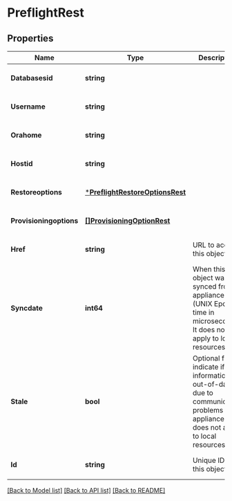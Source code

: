 # PreflightRest

## Properties
Name | Type | Description | Notes
------------ | ------------- | ------------- | -------------
**Databasesid** | **string** |  | [optional] [default to null]
**Username** | **string** |  | [optional] [default to null]
**Orahome** | **string** |  | [optional] [default to null]
**Hostid** | **string** |  | [optional] [default to null]
**Restoreoptions** | [***PreflightRestoreOptionsRest**](PreflightRestoreOptionsRest.md) |  | [optional] [default to null]
**Provisioningoptions** | [**[]ProvisioningOptionRest**](ProvisioningOptionRest.md) |  | [optional] [default to null]
**Href** | **string** | URL to access this object | [optional] [default to null]
**Syncdate** | **int64** | When this object was last synced from appliances (UNIX Epoch time in microseconds). It does not apply to local resources. | [optional] [default to null]
**Stale** | **bool** | Optional flag to indicate if the information is out-of-date due to communication problems with appliances. It does not apply to local resources. | [optional] [default to null]
**Id** | **string** | Unique ID for this object | [optional] [default to null]

[[Back to Model list]](../README.md#documentation-for-models) [[Back to API list]](../README.md#documentation-for-api-endpoints) [[Back to README]](../README.md)

